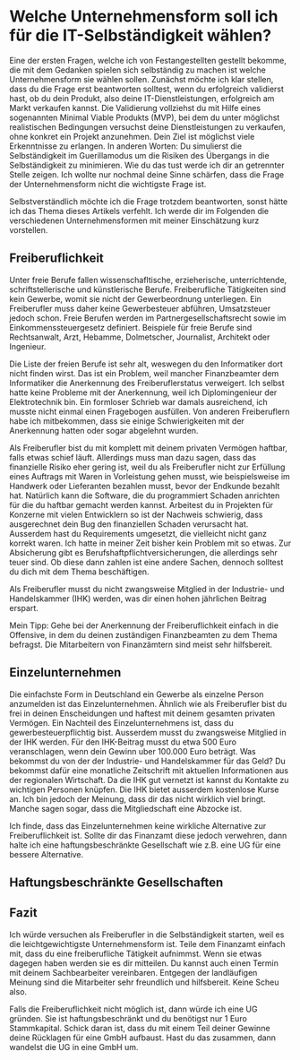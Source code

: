 # Welche Unternehmensform soll ich für die IT-Selbständigkeit wählen?

Eine der ersten Fragen, welche ich von Festangestellten gestellt bekomme, die mit dem Gedanken spielen sich selbständig zu machen ist welche Unternehmensform sie wählen sollen. Zunächst möchte ich klar stellen, dass du die Frage erst beantworten solltest, wenn du erfolgreich validierst hast, ob du dein Produkt, also deine IT-Dienstleistungen, erfolgreich am Markt verkaufen kannst. Die Validierung vollziehst du mit Hilfe eines sogenannten Minimal Viable Produkts (MVP), bei dem du unter möglichst realistischen Bedingungen versuchst deine Dienstleistungen zu verkaufen, ohne konkret ein Projekt anzunehmen. Dein Ziel ist möglichst viele Erkenntnisse zu erlangen. In anderen Worten: Du simulierst die Selbständigkeit im Guerillamodus um die Risiken des Übergangs in die Selbständigkeit zu minimieren. Wie du das tust werde ich dir an getrennter Stelle zeigen. Ich wollte nur nochmal deine Sinne schärfen, dass die Frage der Unternehmensform nicht die wichtigste Frage ist.

Selbstverständlich möchte ich die Frage trotzdem beantworten, sonst hätte ich das Thema dieses Artikels verfehlt. Ich werde dir im Folgenden die verschiedenen Unternehmensformen mit meiner Einschätzung kurz vorstellen.

## Freiberuflichkeit

Unter freie Berufe fallen wissenschafltische, erzieherische, unterrichtende, schriftstellerische und künstlerische Berufe. Freiberufliche Tätigkeiten sind kein Gewerbe, womit sie nicht der Gewerbeordnung unterliegen. Ein Freiberufler muss daher keine Gewerbesteuer abführen, Umsatzsteuer jedoch schon. Freie Berufen werden im Partnergesellschaftsrecht sowie im Einkommenssteuergesetz definiert. Beispiele für freie Berufe sind Rechtsanwalt, Arzt, Hebamme, Dolmetscher, Journalist, Architekt oder Ingenieur.

Die Liste der freien Berufe ist sehr alt, weswegen du den Informatiker dort nicht finden wirst. Das ist ein Problem, weil mancher Finanzbeamter dem Informatiker die Anerkennung des Freiberuflerstatus verweigert. Ich selbst hatte keine Probleme mit der Anerkennung, weil ich Diplomingenieur der Elektrotechnik bin. Ein formloser Schrieb war damals ausreichend, ich musste nicht einmal einen Fragebogen ausfüllen. Von anderen Freiberuflern habe ich mitbekommen, dass sie einige Schwierigkeiten mit der Anerkennung hatten oder sogar abgelehnt wurden.

Als Freiberufler bist du mit komplett mit deinem privaten Vermögen haftbar, falls etwas schief läuft. Allerdings muss man dazu sagen, dass das finanzielle Risiko eher gering ist, weil du als Freiberufler nicht zur Erfüllung eines Auftrags mit Waren in Vorleistung gehen musst, wie beispielsweise im Handwerk oder Lieferanten bezahlen musst, bevor der Endkunde bezahlt hat. Natürlich kann die Software, die du programmiert Schaden anrichten für die du haftbar gemacht werden kannst. Arbeitest du in Projekten für Konzerne mit vielen Entwicklern so ist der Nachweis schwierig, dass ausgerechnet dein Bug den finanziellen Schaden verursacht hat. Ausserdem hast du Requirements umgesetzt, die vielleicht nicht ganz korrekt waren. Ich hatte in meiner Zeit bisher kein Problem mit so etwas. Zur Absicherung gibt es Berufshaftpflichtversicherungen, die allerdings sehr teuer sind. Ob diese dann zahlen ist eine andere Sachen, dennoch solltest du dich mit dem Thema beschäftigen.

Als Freiberufler musst du nicht zwangsweise Mitglied in der Industrie- und Handelskammer (IHK) werden, was dir einen hohen jährlichen Beitrag erspart.

Mein Tipp: Gehe bei der Anerkennung der Freiberuflichkeit einfach in die Offensive, in dem du deinen zuständigen Finanzbeamten zu dem Thema befragst. Die Mitarbeitern von Finanzämtern sind meist sehr hilfsbereit.

## Einzelunternehmen

Die einfachste Form in Deutschland ein Gewerbe als einzelne Person anzumelden ist das Einzelunternehmen. Ähnlich wie als Freiberufler bist du frei in deinen Enscheidungen und haftest mit deinem gesamten privaten Vermögen.
Ein Nachteil des Einzelunternehmens ist, dass du gewerbesteuerpflichtig bist. Ausserdem musst du zwangsweise Mitglied in der IHK werden. Für den IHK-Beitrag musst du etwa 500 Euro veranschlagen, wenn dein Gewinn uber 100.000 Euro beträgt. Was bekommst du von der der Industrie- und Handelskammer für das Geld? Du bekommst dafür eine monatliche Zeitschrift mit aktuellen Informationen aus der regionalen Wirtschaft. Da die IHK gut vernetzt ist kannst du Kontakte zu wichtigen Personen knüpfen. Die IHK bietet ausserdem kostenlose Kurse an. Ich bin jedoch der Meinung, dass dir das nicht wirklich viel bringt. Manche sagen sogar, dass die Mitgliedschaft eine Abzocke ist.

Ich finde, dass das Einzelunternehmen keine wirkliche Alternative zur Freiberuflichkeit ist. Sollte dir das Finanzamt diese jedoch verwehren, dann halte ich eine haftungsbeschränkte Gesellschaft wie z.B. eine UG für eine bessere Alternative.

## Haftungsbeschränkte Gesellschaften




## Fazit

Ich würde versuchen als Freiberufler in die Selbständigkeit starten, weil es die leichtgewichtigste Unternehmensform ist. Teile dem Finanzamt einfach mit, dass du eine freiberufliche Tätigkeit aufnimmst. Wenn sie etwas dagegen haben werden sie es dir mitteilen. Du kannst auch einen Termin mit deinem Sachbearbeiter vereinbaren. Entgegen der landläufigen Meinung sind die Mitarbeiter sehr freundlich und hilfsbereit. Keine Scheu also.

Falls die Freiberuflichkeit nicht möglich ist, dann würde ich eine UG gründen. Sie ist haftungsbeschränkt und du benötigst nur 1 Euro Stammkapital. Schick daran ist, dass du mit einem Teil deiner Gewinne deine Rücklagen für eine GmbH aufbaust. Hast du das zusammen, dann wandelst die UG in eine GmbH um.
